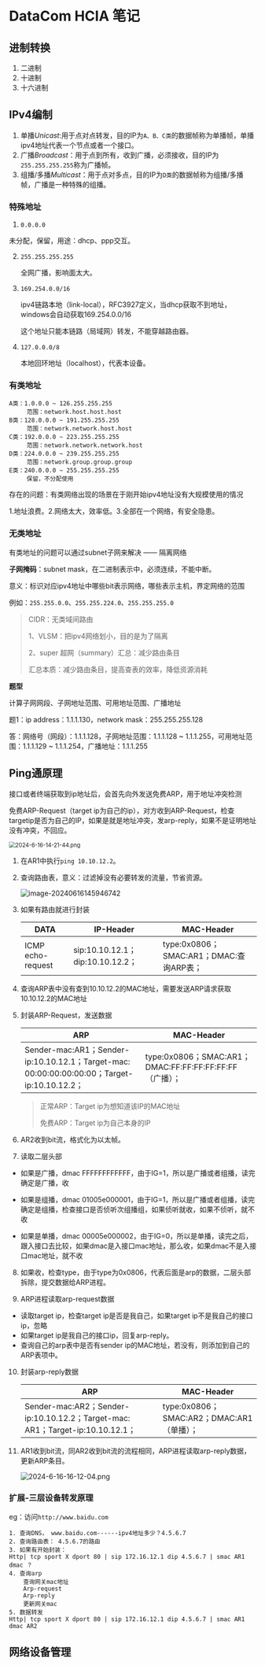 # DataCom HCIA 笔记

## 进制转换

1. 二进制
2. 十进制
3. 十六进制

## IPv4编制

1. 单播*Unicast*:用于点对点转发，目的IP为`A、B、C类`的数据帧称为单播帧，单播ipv4地址代表一个节点或者一个接口。
2. 广播*Broadcast*：用于点到所有，收到广播，必须接收，目的IP为`255.255.255.255`称为广播帧。
3. 组播/多播*Multicast*：用于点对多点，目的IP为`D类`的数据帧称为组播/多播帧，广播是一种特殊的组播。

### 特殊地址

1.  `0.0.0.0`

   未分配，保留，用途：dhcp、ppp交互。

2. `255.255.255.255`

   全网广播，影响面太大。

3. `169.254.0.0/16`

   ipv4链路本地（link-local），RFC3927定义，当dhcp获取不到地址，windows会自动获取169.254.0.0/16

   这个地址只能本链路（局域网）转发，不能穿越路由器。

4. `127.0.0.0/8`

   本地回环地址（localhost），代表本设备。

### 有类地址

```
A类：1.0.0.0 ~ 126.255.255.255
     范围：network.host.host.host
B类：128.0.0.0 ~ 191.255.255.255
     范围：network.network.host.host
C类：192.0.0.0 ~ 223.255.255.255
     范围：network.network.network.host
D类：224.0.0.0 ~ 239.255.255.255
     范围：network.group.group.group
E类：240.0.0.0 ~ 255.255.255.255
     保留，不分配使用
```

存在的问题：有类网络出现的场景在于刚开始ipv4地址没有大规模使用的情况

1.地址浪费。2.网络太大，效率低。3.全部在一个网络，有安全隐患。

### 无类地址

有类地址的问题可以通过subnet子网来解决 —— 隔离网络

**子网掩码**：subnet mask，在二进制表示中，必须连续，不能中断。

意义：标识对应ipv4地址中哪些bit表示网络，哪些表示主机，界定网络的范围

例如：`255.255.0.0`、`255.255.224.0`、`255.255.255.0`

> CIDR：无类域间路由
>
> 1、VLSM：把ipv4网络划小，目的是为了隔离
>
> 2、super 超网（summary）汇总：减少路由条目
>
> 汇总本质：减少路由条目，提高查表的效率，降低资源消耗

**题型**

计算子网网段、子网地址范围、可用地址范围、广播地址

题1：ip address：1.1.1.130，network mask：255.255.255.128

答：网络号（网段）：1.1.1.128，子网地址范围：1.1.1.128 ~ 1.1.1.255，可用地址范围：1.1.1.129 ~ 1.1.1.254，广播地址：1.1.1.255

## Ping通原理

接口或者终端获取到ip地址后，会首先向外发送免费ARP，用于地址冲突检测

免费ARP-Request（target ip为自己的ip），对方收到ARP-Request，检查targetip是否为自己的IP，如果是就是地址冲突，发arp-reply，如果不是证明地址没有冲突，不回应。

<img src="https://lnfeng-pic.oss-cn-wulanchabu.aliyuncs.com/datacom-note/2024-6-16-14-21-44.png" alt="2024-6-16-14-21-44.png" style="zoom: 80%;" />

1. 在AR1中执行`ping 10.10.12.2`。

2. 查询路由表，意义：过滤掉没有必要转发的流量，节省资源。

   ![image-20240616145946742](C:\Users\LNFeng\AppData\Roaming\Typora\typora-user-images\image-20240616145946742.png)

3. 如果有路由就进行封装

   | DATA              | IP-Header                         | MAC-Header                              |
   | ----------------- | --------------------------------- | --------------------------------------- |
   | ICMP echo-request | sip:10.10.12.1； dip:10.10.12.2； | type:0x0806；SMAC:AR1；DMAC:查询ARP表； |

4. 查询ARP表中没有查到10.10.12.2的MAC地址，需要发送ARP请求获取10.10.12.2的MAC地址

5. 封装ARP-Request，发送数据

   | ARP                                                          | MAC-Header                                              |
   | ------------------------------------------------------------ | ------------------------------------------------------- |
   | Sender-mac:AR1；Sender-ip:10.10.12.1；Target-mac: 00:00:00:00:00:00；Target-ip:10.10.12.2； | type:0x0806；SMAC:AR1；DMAC:FF:FF:FF:FF:FF:FF（广播）； |

   > 正常ARP：Target ip为想知道该IP的MAC地址
   >
   > 免费ARP：Target ip为自己本身的IP

6. AR2收到bit流，格式化为以太帧。

7. 读取二层头部


* 如果是广播，dmac FFFFFFFFFFFF，由于IG=1，所以是广播或者组播，读完确定是广播，收

* 如果是组播，dmac 01005e000001，由于IG=1，所以是广播或者组播，读完确定是组播，检查接口是否侦听次组播组，如果侦听就收，如果不侦听，就不收
* 如果是单播，dmac 00005e000002，由于IG=0，所以是单播，读完之后，跟入接口去比较，如果dmac是入接口mac地址，那么收，如果dmac不是入接口mac地址，就不收

8. 如果收，检查type，由于type为0x0806，代表后面是arp的数据，二层头部拆除，提交数据给ARP进程。

9. ARP进程读取arp-request数据

* 读取target ip，检查target ip是否是我自己，如果target ip不是我自己的接口ip，忽略
* 如果target ip是我自己的接口ip，回复arp-reply。
* 查询自己的arp表中是否有sender ip的MAC地址，若没有，则添加到自己的ARP表项中。

10. 封装arp-reply数据

    | ARP                                                          | MAC-Header                                |
    | ------------------------------------------------------------ | ----------------------------------------- |
    | Sender-mac:AR2；Sender-ip:10.10.12.2；Target-mac: AR1；Target-ip:10.10.12.1； | type:0x0806；SMAC:AR2；DMAC:AR1（单播）； |

11. AR1收到bit流，同AR2收到bit流的流程相同，ARP进程读取arp-reply数据，更新ARP条目。

    ![2024-6-16-16-12-04.png](https://lnfeng-pic.oss-cn-wulanchabu.aliyuncs.com/datacom-note/2024-6-16-16-12-04.png)

### 扩展-三层设备转发原理

eg：访问`http://www.baidu.com`

```
1. 查询DNS， www.baidu.com------ipv4地址多少？4.5.6.7
2. 查询路由表： 4.5.6.7的路由
3. 如果有开始封装：
Http| tcp sport X dport 80 | sip 172.16.12.1 dip 4.5.6.7 | smac AR1 dmac ？
4. 查询arp
	查询网关mac地址
	Arp-request 
	Arp-reply
	更新网关mac
5. 数据转发
Http| tcp sport X dport 80 | sip 172.16.12.1 dip 4.5.6.7 | smac AR1 dmac AR2
```

## 网络设备管理

